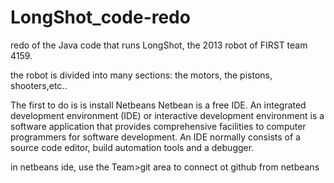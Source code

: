 LongShot_code-redo
==================

redo of the Java code that runs LongShot,
the 2013 robot of FIRST team 4159.


the robot is divided into many sections: the motors, the pistons, shooters,etc..

The first to do is is install Netbeans
Netbean is a free IDE.
An integrated development environment (IDE) or interactive development environment is a software application that provides comprehensive facilities to computer programmers for software development.
An IDE normally consists of a source code editor, build automation tools and a debugger.

in netbeans ide, use the Team>git area to connect ot github from netbeans
